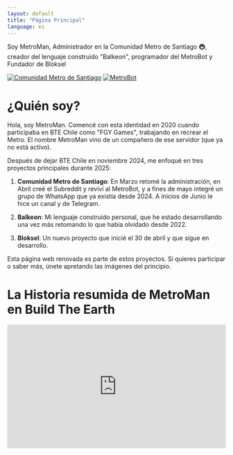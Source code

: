 ```yaml
---
layout: default
title: "Página Principal"
language: es
---
```


<div class="profile-box">
  <div class="profile-text">
    <p>Soy MetroMan, Administrador en la Comunidad Metro de Santiago 🚇, creador del lenguaje construido "Balkeon", programador del MetroBot y Fundador de Bloksel</p>
  </div> 
  <div class="image-collage">
    <a href="https://miniurl.cl/comunidadmetrostgo"><img src="https://github.com/user-attachments/assets/f2c8ffcf-4abd-4d9f-bb61-d6813428bc47" alt="Comunidad Metro de Santiago"></a>
    <a href="#"><img src="https://github.com/user-attachments/assets/1b2434bd-3021-4694-82e9-f532146e169e" alt="MetroBot"></a>
  </div>
</div>

# ¿Quién soy?

Hola, soy MetroMan. Comencé con esta identidad en 2020 cuando participaba en BTE Chile como "FGY Games", trabajando en recrear el Metro. El nombre MetroMan vino de un compañero de ese servidor (que ya no está activo).

Después de dejar BTE Chile en noviembre 2024, me enfoqué en tres proyectos principales durante 2025:

1. **Comunidad Metro de Santiago**: En Marzo retomé la administración, en Abril creé el Subreddit y reviví al MetroBot, y a fines de mayo integré un grupo de WhatsApp que ya existía desde 2024. A inicios de Junio le hice un canal y de Telegram.

2. **Balkeon**: Mi lenguaje construido personal, que he estado desarrollando una vez más retomando lo que había olvidado desde 2022.

3. **Bloksel**: Un nuevo proyecto que inicié el 30 de abril y que sigue en desarrollo. 

Esta página web renovada es parte de estos proyectos. Si quieres participar o saber más, únete apretando las imágenes del principio.

# La Historia resumida de MetroMan en Build The Earth 

 <div class="video-container">
  <iframe 
    width="560" 
    height="315" 
    src="https://www.youtube.com/embed/sTXMSGO4L9I" 
    frameborder="0" 
    allow="accelerometer; autoplay; clipboard-write; encrypted-media; gyroscope; picture-in-picture" 
    allowfullscreen>
  </iframe>
</div>

<style>
  .video-container {
    position: relative;
    width: 100%;
    padding-bottom: 56.25%; /* 16:9 Aspect Ratio (height/width) */
    overflow: hidden;
  }
  
  .video-container iframe {
    position: absolute;
    top: 0;
    left: 0;
    width: 100%;
    height: 100%;
  }
</style>
